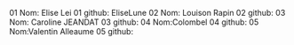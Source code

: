 01 Nom: Elise Lei
01 github: EliseLune
02 Nom: Louison Rapin
02 github:
03 Nom: Caroline JEANDAT
03 github:
04 Nom:Colombel
04 github:
05 Nom:Valentin Alleaume
05 github:
